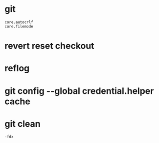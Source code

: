 # git
    core.autocrlf
    core.filemode

# revert reset checkout

# reflog

# git config --global credential.helper cache

# git clean
    -fdx